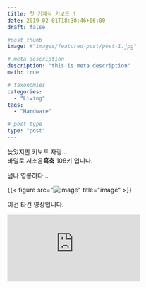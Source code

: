 ```yaml
---
title: 첫 기계식 키보드 !
date: 2019-02-01T18:30:46+06:00
draft: false

#post thumb
image: #"images/featured-post/post-1.jpg"

# meta description
description: "this is meta description"
math: true

# taxonomies
categories:
  - "Living"
tags:
  - "Hardware"

# post type
type: "post"
---
```


늦었지만 키보드 자랑...  
바밀로 저소음**흑축** 108키 입니다.  

넘나 영롱하다...

{{< figure src="![image](/images/post/keyboard/vamilo.png)" title="image" >}}


이건 타건 영상입니다.  

<iframe class="youtube" src='https://jjerry-k.github.io/public/img/keyboard/vamilo.mp4'  
 frameborder="0" allow="autoplay; encrypted-media" allowfullscreen></iframe>  